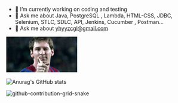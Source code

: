 


- 🔭 I’m currently working on coding and testing
- 👯 Ask me about Java, PostgreSQL , Lambda, HTML-CSS, JDBC, Selenium, STLC, SDLC, API, Jenkins, Cucumber , Postman...
- 💬 Ask me about yhyyzcgl@gmail.com


<img align=beside width=190 src="https://github.com/Yhyyzcgl/Yhyyzcgl/blob/main/Lionel%20Messi%20GIF%20by%20FC%20Barcelona%20-%20Find%20%26%20Share%20on%20GIPHY.gif" />


![Anurag's GitHub stats](https://github-readme-stats.vercel.app/api?username=Yhyyzcgl&show_icons=true&theme=radical)


![github-contribution-grid-snake](https://user-images.githubusercontent.com/78317220/190580600-edd928b9-0191-4b8a-b1f5-b74fd09a5df4.gif)

